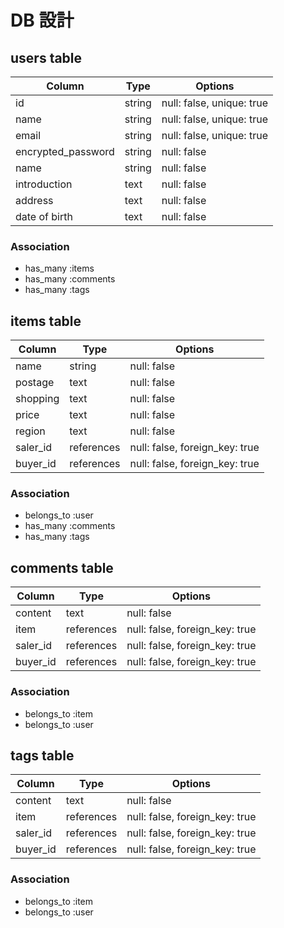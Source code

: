 # DB 設計

## users table

| Column             | Type                | Options                   |
|--------------------|---------------------|---------------------------|
| id                 | string              | null: false, unique: true |
| name               | string              | null: false, unique: true |
| email              | string              | null: false, unique: true |
| encrypted_password | string              | null: false               |
| name               | string              | null: false               |
| introduction       | text                | null: false               |
| address            | text                | null: false               |
| date of birth      | text                | null: false               |

### Association

* has_many :items
* has_many :comments
* has_many :tags

## items table

| Column                              | Type       | Options                        |
|-------------------------------------|------------|--------------------------------|
| name                                | string     | null: false                    |
| postage                             | text       | null: false                    |
| shopping                            | text       | null: false                    |
| price                               | text       | null: false                    |
| region                              | text       | null: false                    |
| saler_id                            | references | null: false, foreign_key: true |
| buyer_id                            | references | null: false, foreign_key: true |

### Association

- belongs_to :user
- has_many :comments
- has_many :tags

## comments table

| Column      | Type       | Options                        |
|-------------|------------|--------------------------------|
| content     | text       | null: false                    |
| item        | references | null: false, foreign_key: true |
| saler_id    | references | null: false, foreign_key: true |
| buyer_id    | references | null: false, foreign_key: true |


### Association

- belongs_to :item
- belongs_to :user

## tags table

| Column      | Type       | Options                        |
|-------------|------------|--------------------------------|
| content     | text       | null: false                    |
| item        | references | null: false, foreign_key: true |
| saler_id    | references | null: false, foreign_key: true |
| buyer_id    | references | null: false, foreign_key: true |


### Association

- belongs_to :item
- belongs_to :user
